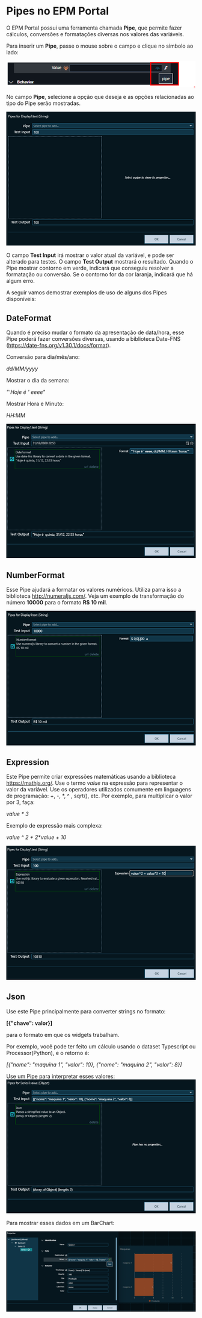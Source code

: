 # Pipes no EPM Portal

O EPM Portal possui uma ferramenta chamada **Pipe**, que permite fazer cálculos, conversões e formatações diversas nos valores das variáveis.


Para inserir um **Pipe**, passe o mouse sobre o campo e clique no símbolo ao lado:

![how to insert pipe](./images/pipe_insert.PNG)

No campo **Pipe**, selecione a opção que deseja e as opções relacionadas ao tipo do Pipe serão mostradas. 

![how to insert pipe](./images/pipe_screen.PNG)

O campo **Test Input** irá mostrar o valor atual da variável, e pode ser alterado para testes. O campo **Test Output** mostrará o resultado.
Quando o Pipe mostrar contorno em verde, indicará que conseguiu resolver a formatação ou conversão. Se o contorno for da cor laranja, indicará que há algum erro.




A seguir vamos demostrar exemplos de uso de alguns dos Pipes disponíveis:

 ## DateFormat

 Quando é preciso mudar o formato da apresentação de data/hora, esse Pipe poderá fazer conversões diversas, usando a biblioteca Date-FNS (https://date-fns.org/v1.30.1/docs/format).

 Conversão para dia/mês/ano:

 *dd/MM/yyyy*

 Mostrar o dia da semana:

 *"'Hoje é ' eeee"*

Mostrar Hora e Minuto:

*HH:MM*

![Pipe Expression](./images/pipe_formatdate.PNG)


## NumberFormat

Esse Pipe ajudará a formatar os valores numéricos. Utiliza parra isso a biblioteca http://numeraljs.com/.  Veja um exemplo de transformação do número **10000** para o formato **R$ 10 mil**.

![Pipe Expression](./images/pipe_numberformat.PNG)


## Expression

Este Pipe permite criar expressões matemáticas usando a biblioteca https://mathjs.org/. 
Use o termo *value* na expressão para representar o valor da variável. Use os operadores utilizados comumente em linguagens de programação: +, -, *, ^ , sqrt(),  etc.
Por exemplo, para multiplicar o valor por 3, faça:

*value * 3*

Exemplo de expressão mais complexa:

*value ^ 2 + 2***value + 10*

![Pipe Expression](./images/pipe_expression.PNG)

## Json

Use este Pipe principalmente para converter strings no formato:

**[{"chave": valor}]**

para o formato em que os widgets trabalham.

Por exemplo, você pode ter feito um cálculo usando o dataset Typescript ou Processor(Python), e o retorno é:

*[{"nome": "maquina 1", "valor": 10},
 {"nome": "maquina 2", "valor": 8}]*

Use um Pipe para interpretar esses valores:
![how to use json pipe](./images/pipe_json.PNG)

Para mostrar esses dados em um BarChart:

![how to use json pipe in Barchart](./images/bar_chart.PNG)




